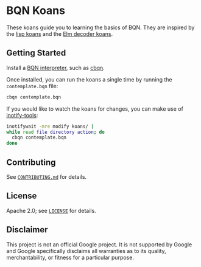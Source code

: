 # BQN Koans

These koans guide you to learning the basics of BQN.  They are inspired by the [lisp koans](https://github.com/google/lisp-koans) and
the [Elm decoder koans](https://github.com/dillonkearns/elm-decoder-koans).

## Getting Started

Install a [BQN interpreter](https://mlochbaum.github.io/BQN/running.html), such as [cbqn](https://github.com/dzaima/CBQN).

Once installed, you can run the koans a single time by running the `contemplate.bqn` file:

```bash
cbqn contemplate.bqn
```

If you would like to watch the koans for changes, you can make use of [inotify-tools](https://github.com/inotify-tools/inotify-tools):

```bash
inotifywait -mre modify koans/ |
while read file directory action; do
  cbqn contemplate.bqn
done
```

## Contributing

See [`CONTRIBUTING.md`](CONTRIBUTING.md) for details.

## License

Apache 2.0; see [`LICENSE`](LICENSE) for details.

## Disclaimer

This project is not an official Google project. It is not supported by
Google and Google specifically disclaims all warranties as to its quality,
merchantability, or fitness for a particular purpose.
